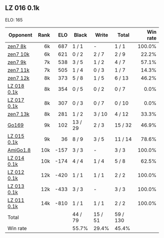 ## LZ 016 0.1k ##

ELO: 165

Opponent | Rank | ELO | Black | Write | Total | Win rate
---------|-----:|----:|-------|-------|-------|-------:
[zen7 8k](zen7%208k.md) | 6k | 687 | 1 / 1 | - | 1 / 1 | 100.0%
[zen7 10k](zen7%2010k.md) | 6k | 621 | 0 / 2 | 2 / 7 | 2 / 9 | 22.2%
[zen7 9k](zen7%209k.md) | 7k | 538 | 3 / 5 | 1 / 2 | 4 / 7 | 57.1%
[zen7 11k](zen7%2011k.md) | 7k | 505 | 1 / 4 | 0 / 3 | 1 / 7 | 14.3%
[zen7 12k](zen7%2012k.md) | 8k | 373 | 5 / 8 | 1 / 5 | 6 / 13 | 46.2%
[LZ 018 0.1k](LZ%20018%200.1k.md) | 8k | 354 | 0 / 5 | 0 / 2 | 0 / 7 | 0.0%
[LZ 017 0.1k](LZ%20017%200.1k.md) | 8k | 307 | 0 / 3 | 0 / 7 | 0 / 10 | 0.0%
[zen7 13k](zen7%2013k.md) | 8k | 281 | 1 / 2 | 3 / 10 | 4 / 12 | 33.3%
[Go169](Go169.md) | 9k | 102 | 13 / 29 | 2 / 3 | 15 / 32 | 46.9%
[LZ 015 0.1k](LZ%20015%200.1k.md) | 9k | 36 | 8 / 9 | 3 / 5 | 11 / 14 | 78.6%
[AmiGo1.8](AmiGo1.8.md) | 10k | -157 | 3 / 3 | - | 3 / 3 | 100.0%
[LZ 014 0.1k](LZ%20014%200.1k.md) | 10k | -174 | 4 / 4 | 1 / 4 | 5 / 8 | 62.5%
[LZ 012 0.1k](LZ%20012%200.1k.md) | 12k | -420 | 1 / 1 | 1 / 1 | 2 / 2 | 100.0%
[LZ 013 0.1k](LZ%20013%200.1k.md) | 12k | -433 | 3 / 3 | - | 3 / 3 | 100.0%
[LZ 011 0.1k](LZ%20011%200.1k.md) | 14k | -810 | 1 / 1 | 1 / 1 | 2 / 2 | 100.0%
Total | | | 44 / 79 | 15 / 51 | 59 / 130 | 
Win rate| | | 55.7% | 29.4% | 45.4% | 
